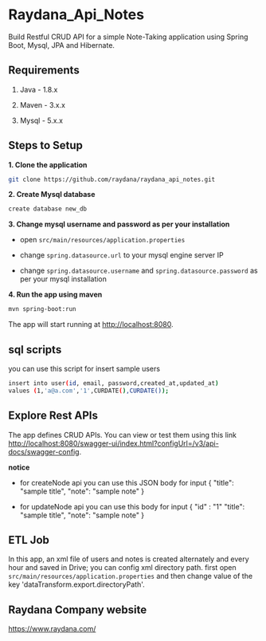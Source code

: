 # Raydana_Api_Notes
Build Restful CRUD API for a simple Note-Taking application using Spring Boot, Mysql, JPA and Hibernate.

## Requirements

1. Java - 1.8.x

2. Maven - 3.x.x

3. Mysql - 5.x.x

## Steps to Setup
**1. Clone the application**

```bash
git clone https://github.com/raydana/raydana_api_notes.git
```
**2. Create Mysql database**
```bash
create database new_db
```

**3. Change mysql username and password as per your installation**

+ open `src/main/resources/application.properties`

+ change `spring.datasource.url` to your mysql engine server IP

+ change `spring.datasource.username` and `spring.datasource.password` as per your mysql installation

**4. Run the app using maven**
```bash
mvn spring-boot:run
```

The app will start running at <http://localhost:8080>.

## sql scripts
you can use this script for insert sample users
```bash
insert into user(id, email, password,created_at,updated_at)
values (1,'a@a.com','1',CURDATE(),CURDATE());
```

## Explore Rest APIs

The app defines CRUD APIs.
You can view or test them using this link  <http://localhost:8080/swagger-ui/index.html?configUrl=/v3/api-docs/swagger-config>.



**notice**
+ for createNode api you can use this JSON body for input
{
    "title": "sample title",
    "note": "sample note"
}

+ for updateNode api you can use this body for input
{    "id" : "1"
    "title": "sample title",
    "note": "sample note"
}
## ETL Job
In this app, an xml file of users and notes is created alternately and every hour and saved in Drive;
you can config xml directory path.
first open `src/main/resources/application.properties`
and then change value of the key 'dataTransform.export.directoryPath'.

## Raydana Company website

<https://www.raydana.com/>

